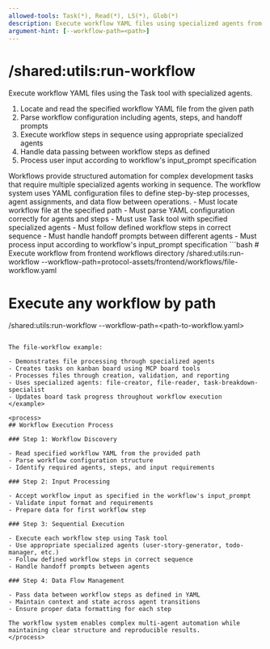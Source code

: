 ```yaml
---
allowed-tools: Task(*), Read(*), LS(*), Glob(*)
description: Execute workflow YAML files using specialized agents from protocol-assets directory
argument-hint: [--workflow-path=<path>]
---
```


# /shared:utils:run-workflow

<instructions>
Execute workflow YAML files using the Task tool with specialized agents.

1. Locate and read the specified workflow YAML file from the given path
2. Parse workflow configuration including agents, steps, and handoff prompts
3. Execute workflow steps in sequence using appropriate specialized agents
4. Handle data passing between workflow steps as defined
5. Process user input according to workflow's input_prompt specification
   </instructions>

<context>
Workflows provide structured automation for complex development tasks that require multiple specialized agents working in sequence. The workflow system uses YAML configuration files to define step-by-step processes, agent assignments, and data flow between operations.
</context>

<requirements>
- Must locate workflow file at the specified path
- Must parse YAML configuration correctly for agents and steps
- Must use Task tool with specified specialized agents
- Must follow defined workflow steps in correct sequence
- Must handle handoff prompts between different agents
- Must process input according to workflow's input_prompt specification
</requirements>

<example>
```bash
# Execute workflow from frontend workflows directory
/shared:utils:run-workflow --workflow-path=protocol-assets/frontend/workflows/file-workflow.yaml

# Execute any workflow by path

/shared:utils:run-workflow --workflow-path=<path-to-workflow.yaml>

```

The file-workflow example:

- Demonstrates file processing through specialized agents
- Creates tasks on kanban board using MCP board tools
- Processes files through creation, validation, and reporting
- Uses specialized agents: file-creator, file-reader, task-breakdown-specialist
- Updates board task progress throughout workflow execution
</example>

<process>
## Workflow Execution Process

### Step 1: Workflow Discovery

- Read specified workflow YAML from the provided path
- Parse workflow configuration structure
- Identify required agents, steps, and input requirements

### Step 2: Input Processing

- Accept workflow input as specified in the workflow's input_prompt
- Validate input format and requirements
- Prepare data for first workflow step

### Step 3: Sequential Execution

- Execute each workflow step using Task tool
- Use appropriate specialized agents (user-story-generator, todo-manager, etc.)
- Follow defined workflow steps in correct sequence
- Handle handoff prompts between agents

### Step 4: Data Flow Management

- Pass data between workflow steps as defined in YAML
- Maintain context and state across agent transitions
- Ensure proper data formatting for each step

The workflow system enables complex multi-agent automation while maintaining clear structure and reproducible results.
</process>
```

